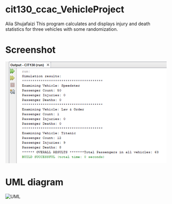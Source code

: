 # cit130_ccac_VehicleProject

Alia Shujafaizi
This program calculates and displays injury and death statistics for three vehicles with some randomization.

# Screenshot
![Screenshot](https://github.com/AliaShujafaizi/cit130_ccac_VehicleProject/blob/main/TransportScreenshot.png?raw=true)

# UML diagram
![UML](https://github.com/AliaShujafaizi/cit130_ccac_VehicleProject/blob/main/TransportUML.png?raw=true)
